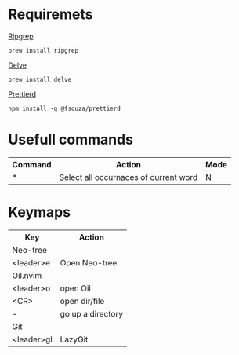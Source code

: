 Requiremets
===========

[Ripgrep](https://github.com/BurntSushi/ripgrep)
```
brew install ripgrep
```

[Delve](https://github.com/go-delve/delve)
```
brew install delve
```

[Prettierd](https://github.com/fsouza/prettierd)
```
npm install -g @fsouza/prettierd
```

Usefull commands
================

<table>
    <tr>
        <th>Command</th>
        <th>Action</th>
        <th>Mode</th>
    </tr>
    <tr>
        <td>*</td>
        <td>Select all occurnaces of current word</td>
        <td>N</td>
    </tr>
</table>

Keymaps
=======

<table>
    <tr>
        <th>Key</th>
        <th>Action</th>
    </tr>
    <tr>
        <td colspan="2">Neo-tree</td>
    </tr>
    <tr>
        <td>&lt;leader&gt;e</td>
        <td>Open Neo-tree</td>
    </tr>
    <tr>
        <td colspan="2">Oil.nvim</td>
    </tr>
    <tr>
        <td>&lt;leader&gt;o</td>
        <td>open Oil</td>
    </tr>
    <tr>
        <td>&lt;CR></td>
        <td>open dir/file</td>
    </tr>
    <tr>
        <td>-</td>
        <td>go up a directory</td>
    </tr>
    <tr>
        <td colspan="2">Git</td>
    </tr>
    <tr>
        <td>&lt;leader&gt;gl</td>
        <td>LazyGit</td>
    </tr>
</table>

